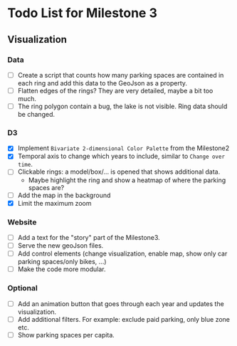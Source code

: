# Todo List for Milestone 3

## Visualization
### Data
- [ ] Create a script that counts how many parking spaces are contained in 
      each ring and add this data to the GeoJson as a property.
- [ ] Flatten edges of the rings? They are very detailed, maybe a bit too much.
- [ ] The ring polygon contain a bug, the lake is not visible. Ring data should be changed.

### D3
- [x] Implement `Bivariate 2-dimensional Color Palette` from the Milestone2
- [x] Temporal axis to change which years to include, similar to `Change over time`.
- [ ] Clickable rings: a model/box/... is opened that shows additional data.
  - Maybe highlight the ring and show a heatmap of where the parking spaces are?
- [ ] Add the map in the background
- [x] Limit the maximum zoom

### Website
- [ ] Add a text for the "story" part of the Milestone3.
- [ ] Serve the new geoJson files.
- [ ] Add control elements (change visualization, enable map, show only car parking spaces/only bikes, ...)
- [ ] Make the code more modular. 

### Optional
- [ ] Add an animation button that goes through each year and updates the visualization.
- [ ] Add additional filters. For example: exclude paid parking, only blue zone etc.
- [ ] Show parking spaces per capita.